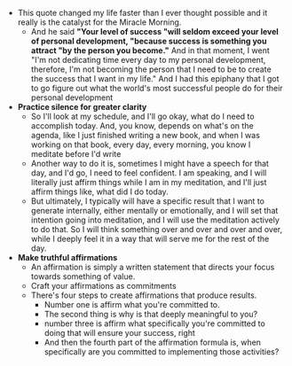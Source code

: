 * This quote changed my life faster than I ever thought possible and it really is the catalyst for the Miracle Morning. 
    * And he said **"Your level of success "will seldom exceed your level of personal development, "because success is something you attract "by the person you become."** And in that moment, I went "I'm not dedicating time every day to my personal development, therefore, I'm not becoming the person that I need to be to create the success that I want in my life." And I had this epiphany that I got to go figure out what the world's most successful people do for their personal development
* **Practice silence for greater clarity**
    * So I'll look at my schedule, and I'll go okay, what do I need to accomplish today. And, you know, depends on what's on the agenda, like I just finished writing a new book, and when I was working on that book, every day, every morning, you know I meditate before I'd write
    * Another way to do it is, sometimes I might have a speech for that day, and I'd go, I need to feel confident. I am speaking, and I will literally just affirm things while I am in my meditation, and I'll just affirm things like, what did I do today.
    * But ultimately, I typically will have a specific result that I want to generate internally, either mentally or emotionally, and I will set that intention going into meditation, and I will use the meditation actively to do that. So I will think something over and over and over and over, while I deeply feel it in a way that will serve me for the rest of the day.
* **Make truthful affirmations**
    * An affirmation is simply a written statement that directs your focus towards something of value. 
    * Craft your affirmations as commitments
    * There's four steps to create affirmations that produce results. 
      * Number one is affirm what you're committed to.
      * The second thing is why is that deeply meaningful to you?
      * number three is affirm what specifically you're committed to doing that will ensure your success, right
      * And then the fourth part of the affirmation formula is, when specifically are you committed to implementing those activities?
